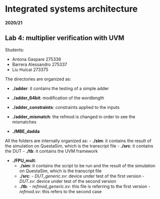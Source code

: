 # Integrated systems architecture

#### 2020/21

## Lab 4: multiplier verification with UVM

Students:
-	Antona Gaspare		275336
-	Barrera Alessandro	275337
-	Liu Huicai		273375

The directories are organized as:
- **./adder**: it contains the testing of a simple adder

- **./adder_64bit**: modification of the wordlength

- **./adder_constraints**: constraints applied to the inputs
   
- **./adder_mismatch**: the refmod is changed in order to see the mismatches
   
- **./MBE_dadda**
 
All the folders are internally organized as: 
      - **./sim**: it contains the result of the simulation on QuestaSim, which is the transcript file
      - **./src**: it contains the DUT
      - **./tb**: it contains the UVM framework   

- **./FPU_mult**: 
   - **./sim**: it contains the script to be run and the result of the simulation on QuestaSim, which is the transcript file
   - **./src**: 
         - _DUT_generic.sv_: device under test of the first version
         - _DUT.sv_: device under test of the second version
   - **./tb**:
         - _refmod_generic.sv_: this file is referring to the first version 
         - _refmod.sv_: this refers to the second case     


   
   
   
   
   
   
   
   
   
   
